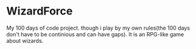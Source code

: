 # WizardForce
My 100 days of code project. though i play by my own rules(the 100 days don't have to be continious and can have gaps). It is an RPG-like game about wizards.
